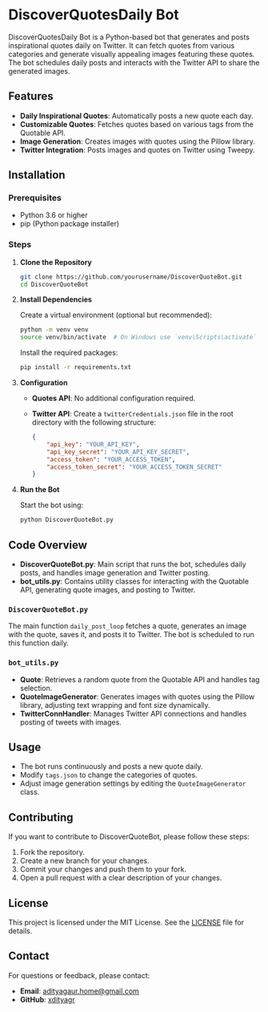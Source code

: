 # DiscoverQuotesDaily Bot

DiscoverQuotesDaily Bot is a Python-based bot that generates and posts inspirational quotes daily on Twitter. It can fetch quotes from various categories and generate visually appealing images featuring these quotes. The bot schedules daily posts and interacts with the Twitter API to share the generated images.

## Features

- **Daily Inspirational Quotes**: Automatically posts a new quote each day.
- **Customizable Quotes**: Fetches quotes based on various tags from the Quotable API.
- **Image Generation**: Creates images with quotes using the Pillow library.
- **Twitter Integration**: Posts images and quotes on Twitter using Tweepy.

## Installation

### Prerequisites

- Python 3.6 or higher
- pip (Python package installer)

### Steps

1. **Clone the Repository**

    ```bash
    git clone https://github.com/yourusername/DiscoverQuoteBot.git
    cd DiscoverQuoteBot
    ```

2. **Install Dependencies**

    Create a virtual environment (optional but recommended):

    ```bash
    python -m venv venv
    source venv/bin/activate  # On Windows use `venv\Scripts\activate`
    ```

    Install the required packages:

    ```bash
    pip install -r requirements.txt
    ```

3. **Configuration**

    - **Quotes API**: No additional configuration required.
    - **Twitter API**: Create a `twitterCredentials.json` file in the root directory with the following structure:

      ```json
      {
          "api_key": "YOUR_API_KEY",
          "api_key_secret": "YOUR_API_KEY_SECRET",
          "access_token": "YOUR_ACCESS_TOKEN",
          "access_token_secret": "YOUR_ACCESS_TOKEN_SECRET"
      }
      ```

4. **Run the Bot**

    Start the bot using:

    ```bash
    python DiscoverQuoteBot.py
    ```

## Code Overview

- **DiscoverQuoteBot.py**: Main script that runs the bot, schedules daily posts, and handles image generation and Twitter posting.
- **bot_utils.py**: Contains utility classes for interacting with the Quotable API, generating quote images, and posting to Twitter.

### `DiscoverQuoteBot.py`

The main function `daily_post_loop` fetches a quote, generates an image with the quote, saves it, and posts it to Twitter. The bot is scheduled to run this function daily.

### `bot_utils.py`

- **Quote**: Retrieves a random quote from the Quotable API and handles tag selection.
- **QuoteImageGenerator**: Generates images with quotes using the Pillow library, adjusting text wrapping and font size dynamically.
- **TwitterConnHandler**: Manages Twitter API connections and handles posting of tweets with images.

## Usage

- The bot runs continuously and posts a new quote daily.
- Modify `tags.json` to change the categories of quotes.
- Adjust image generation settings by editing the `QuoteImageGenerator` class.

## Contributing

If you want to contribute to DiscoverQuoteBot, please follow these steps:

1. Fork the repository.
2. Create a new branch for your changes.
3. Commit your changes and push them to your fork.
4. Open a pull request with a clear description of your changes.

## License

This project is licensed under the MIT License. See the [LICENSE](LICENSE) file for details.


## Contact

For questions or feedback, please contact:

- **Email**: adityagaur.home@gmail.com
- **GitHub**: [xdityagr](https://github.com/xdityagr)
